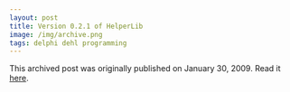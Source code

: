 ```yaml
---
layout: post
title: Version 0.2.1 of HelperLib
image: /img/archive.png
tags: delphi dehl programming
---
```

This archived post was originally published on January 30, 2009. Read it [here](/alex.ciobanu.org/indexe9b4.html).
